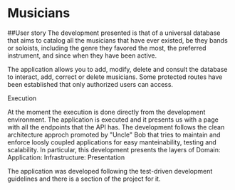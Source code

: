 # Musicians

##User story
The development presented is that of a universal database that aims to catalog all the musicians that have ever existed, be they bands or soloists, including the genre they favored the most, the preferred instrument, and since when they have been active.

The application allows you to add, modify, delete and consult the database to interact, add, correct or delete musicians.
Some protected routes have been established that only authorized users can access.

Execution

At the moment the execution is done directly from the development environment. The application is executed and it presents us with a page with all the endpoints that the API has.
The development follows the clean architecture approch promoted by "Uncle" Bob that tries to maintain and enforce loosly coupled applications for easy manteinability, testing and scalability.
In particular, this development presents the layers of
Domain:
Application:
Infrastructure:
Presentation

The application was developed following the test-driven development guidelines and there is a section of the project for it.